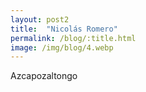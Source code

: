 ```yaml
---
layout: post2
title:  "Nicolás Romero"
permalink: /blog/:title.html
image: /img/blog/4.webp
---
```



Azcapozaltongo

